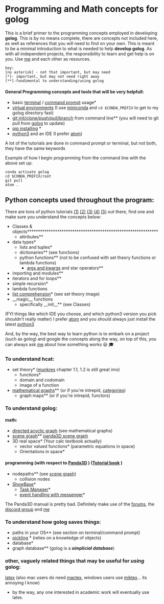 # Programming and Math concepts for golog
This is a brief primer to the programming concepts employed in developing __golog__. This is by no means complete, there are concepts not included here, as well as references that you will need to find on your own. This is meant to be a minimal introduction to what is needed to help __develop golog__. As with all independent projects, the responsibility to learn and get help is on you. Use [me](nchrein@terpmail.umd.edu) and each other as resources.
```
key:
[no asterisk] - not that important, but may need
[*]- important, but may not need right away
[**]-fundimental to understanding/using golog
```
#### General Programming concepts and tools that will be very helpfull:
- basic [terminal](https://medium.com/@manujarvinen/learning-some-basic-terminal-commands-d478e7b8ffe4) / [command prompt](https://www.cs.princeton.edu/courses/archive/spr05/cos126/cmd-prompt.html) usage*
- [virtual environments](https://docs.conda.io/projects/conda/en/latest/user-guide/getting-started.html#managing-envs) (I use [miniconda](https://docs.conda.io/en/latest/miniconda.html) and  ```cd $CONDA_PREFIX``` to get to my golog directory fast)
- [git init/clone/push/pull/branch](https://guides.github.com/introduction/git-handbook/) from command line** (you will need to git pull from [golog](https://github.com/nopounch/golog) to update)
- [pip installing](https://datatofish.com/install-package-python-using-pip/) *
- [python3](https://www.python.org/downloads/release/python-374/)  and an IDE (I prefer [atom](https://riptutorial.com/atom-editor/example/31152/running-a--hello--world---program-in-python-using-atom-from-scratch))

A lot of the tutorials are done in command prompt or terminal, but not both, they have the same keywords

Example of how I begin programming from the command line with the above set up:
```
conda activate golog
cd $CONDA_PREFIX/root
git pull
atom .
```


## Python concepts used throughout the program:
There are tons of python tutorials [(1)](https://www.programiz.com/python-programming/tutorial) [(2)](https://www.guru99.com/python-tutorials.html) [(3)](https://www.w3schools.com/python/) [(4)](https://www.tutorialspoint.com/python/index.htm)  [(5)](https://www.python-course.eu/python3_course.php) out there, find one and make sure you understand the concepts below:
- Classes & objects*************************************************************
  - attributes**
- data types*
  - lists and tuples*
  - dictionaries** (see functions)
  - python functions** (not to be confused with set theory functions or lambda functions)
    - [args and kwargs](https://www.digitalocean.com/community/tutorials/how-to-use-args-and-kwargs-in-python-3) and star operators**
- importing and modules**
- iterators and for loops**
- simple recursion*
- lambda functions
- [list comprehension](https://www.digitalocean.com/community/tutorials/understanding-list-comprehensions-in-python-3)* (see set theory image)
- \_\_magic__ functions
  - specifically \_\_init__** (see Classes)

(FYI things like which IDE you choose, and which python3 version you pick shouldn't really matter)
I prefer [atom](https://riptutorial.com/atom-editor/example/31152/running-a--hello--world---program-in-python-using-atom-from-scratch) and you should always just install the latest [python3](https://www.python.org/downloads/release/python-374/)

And, by the way, the best way to learn python is to embark on a project (such as golog) and google the concepts along the way, on top of this, you can always ask [me](nchrein@terpmail.umd.edu) about how something works :smiley: :mortar_board:

###  To understand hcat:
- set theory* ([munkres](https://anujitspenjoymath.files.wordpress.com/2018/05/topology-munkres.pdf) chapter 1.1, 1.2 is still great imo)
   - functions*
  - domain and codomain
  - image of a function
- [mathematical graphs](http://math.tut.fi/~ruohonen/GTE_kalvosarja.pdf)** (or if you're intrepid, [categories](https://d-nb.info/955028914/04))
  - graph maps** (or if you're intrepid, functors)


### To understand golog:
#### math:
- [directed acyclic graph](https://en.wikipedia.org/wiki/Directed_acyclic_graph) (see mathematical graphs)
- [scene graph](https://www.cs.utexas.edu/users/fussell/courses/cs354/lectures/lecture13.pdf)** [panda3D scene graph](https://www.cs.utexas.edu/users/fussell/courses/cs354/lectures/lecture13.pdf)
- 3D real space* (Your calc textbook actually)
   - vector valued functions* (parametric equations in space)
  - Orientations in space*


#### programming (with respect to [Panda3D](https://www.panda3d.org/) )    ([Tutorial book](https://grimfang-studio.org/data/books/book1/Panda3D%20Book%201.pdf) )
- nodepaths** (see [scene graph](https://www.panda3d.org/manual/?title=The_Scene_Graph#NodePaths))
  - collision nodes
- [ShowBase](https://www.panda3d.org/manual/?title=Starting_Panda3D)*
  - [Task Manager](https://www.panda3d.org/manual/?title=Tasks)*
  - [event handling with messenger](https://www.panda3d.org/manual/?title=Event_Handlers)*

The Panda3D manual is pretty bad. Definitely make use of the [forums](https://discourse.panda3d.org/), the [discord group](https://discordapp.com/invite/UyepRMm) and [me](nchrein@terpmail.umd.edu)


### To understand how golog saves things:
- paths in your OS** (see section on terminal/command prompt)
- [pickling](https://www.geeksforgeeks.org/understanding-python-pickling-example/) * (relies on a knowledge of objects)
- database*
- graph database** (golog is a __*simplicial database*__)


### other, vaguely related things that may be useful for *using* golog:
 [latex](https://www.latex-project.org/get/) (also mac users do need [mactex](http://www.tug.org/mactex/), windows users use [miktex](https://miktex.org/)... its annoying I know)
 - by the way, any one interested in academic work will eventually use latex.
